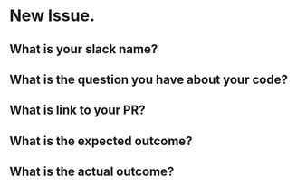 # New Issue.

## What is your slack name?

## What is the question you have about your code?

## What is link to your PR?

## What is the expected outcome?

## What is the actual outcome?
